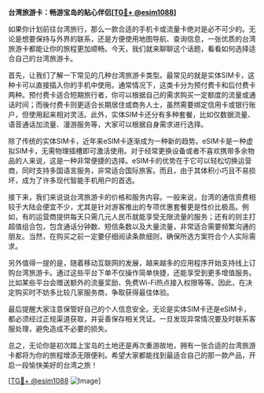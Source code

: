 **台湾旅游卡：畅游宝岛的贴心伴侣[[TG💪+ @esim1088](https://t.me/s/esim1088)]**

如果你计划前往台湾旅行，那么一款合适的手机卡或流量卡绝对是必不可少的。无论是想要保持与外界的联系，还是方便使用地图导航、查询信息，一张优质的台湾旅游卡都能让你的旅程更加顺畅。今天，我们就来聊聊这个话题，看看如何选择适合自己的台湾旅游卡。

首先，让我们了解一下常见的几种台湾旅游卡类型。最常见的就是实体SIM卡，这种卡可以直接插入你的手机中使用。通常情况下，这类卡分为预付费卡和后付费卡两种。预付费卡适合短期旅行者，你可以根据自己的需求购买一定额度的流量或通话时间；而後付费卡则更适合长期居住或商务人士，虽然需要绑定信用卡或银行账户，但使用起来相对灵活。此外，实体SIM卡还分有多种套餐，比如仅数据流量、语音通话加流量、漫游服务等，大家可以根据自身需求进行选择。

除了传统的实体SIM卡，近年来eSIM卡逐渐成为一种新的趋势。eSIM卡是一种虚拟SIM卡，无需物理插槽即可激活使用。对于经常更换设备或者不喜欢携带多余物品的人来说，这是一种非常便捷的选择。eSIM卡的优势在于它可以轻松切换运营商，同时支持多国语言服务，非常适合国际旅客。而且，由于其体积小巧且不易损坏，成为了许多现代智能手机用户的首选。

接下来，我们来说说台湾旅游卡的价格和服务内容。一般来说，台湾的通信资费相较于大陆会便宜不少，尤其是针对游客推出的专项优惠套餐更是性价比极高。例如，有的运营商提供每天只需几元人民币就能享受无限流量的服务；还有的则主打超值组合包，包含通话分钟数、短信条数以及大量流量，非常适合需要频繁沟通的朋友。当然，在购买之前一定要仔细阅读条款细则，确保所选方案符合个人实际需求。

另外值得一提的是，随着移动互联网的发展，越来越多的应用程序开始支持线上订购台湾旅游卡。通过这些平台下单不仅操作简单快捷，还能享受到更多增值服务。比如某些平台会赠送额外的流量奖励、免费Wi-Fi热点接入权限等等。因此，在决定购买时不妨多比较几家服务商，争取获得最佳体验。

最后提醒大家注意保管好自己的个人信息安全。无论是实体SIM卡还是eSIM卡，都必须经过正规渠道获取，并妥善保存相关凭证。一旦发现异常情况要及时联系客服处理，避免造成不必要的损失。

总之，无论你是初次踏上宝岛的土地还是再次重游故地，拥有一张合适的台湾旅游卡都将为你的旅程增添无限便利。希望大家都能找到最适合自己的那一款产品，开启一段愉快美好的台湾之旅！

[[TG💪+ @esim1088](https://t.me/s/esim1088) ![Image](https://i.postimg.cc/4NQfJmqS/Snipaste-2025-05-13-00-14-12.png)]